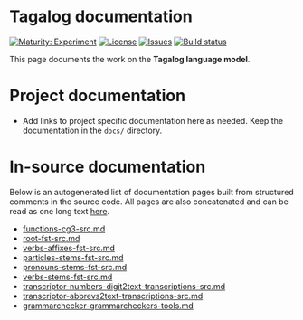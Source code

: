# Tagalog documentation

[![Maturity: Experiment](https://img.shields.io/badge/Maturity-Experiment-black.svg)](https://giellalt.github.io/MaturityClassification.html)
[![License](https://img.shields.io/github/license/giellalt/lang-tgl)](https://raw.githubusercontent.com/giellalt/lang-tgl/main/LICENSE)
[![Issues](https://img.shields.io/github/issues/giellalt/lang-tgl)](https://github.com/giellalt/lang-tgl/issues)
[![Build status](https://github.com/giellalt/lang-tgl/workflows/Speller%20CI+CD/badge.svg)](https://github.com/giellalt/lang-tgl/actions)

This page documents the work on the **Tagalog language model**. 

# Project documentation

* Add links to project specific documentation here as needed. Keep the documentation in the `docs/` directory.

# In-source documentation

Below is an autogenerated list of documentation pages built from structured comments in the source code. All pages are also concatenated and can be read as one long text [here](tgl.md).
* [functions-cg3-src.md](functions-cg3-src.md)
* [root-fst-src.md](root-fst-src.md)
* [verbs-affixes-fst-src.md](verbs-affixes-fst-src.md)
* [particles-stems-fst-src.md](particles-stems-fst-src.md)
* [pronouns-stems-fst-src.md](pronouns-stems-fst-src.md)
* [verbs-stems-fst-src.md](verbs-stems-fst-src.md)
* [transcriptor-numbers-digit2text-transcriptions-src.md](transcriptor-numbers-digit2text-transcriptions-src.md)
* [transcriptor-abbrevs2text-transcriptions-src.md](transcriptor-abbrevs2text-transcriptions-src.md)
* [grammarchecker-grammarcheckers-tools.md](grammarchecker-grammarcheckers-tools.md)
